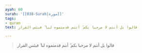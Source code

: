 ```yaml
---
ayah: 60
surah: '[[038-Surah|سورة]]'
tags:
- quran
text: قالوا بل أنتم لا مرحبا بكم ۖ أنتم قدمتموه لنا ۖ فبئس القرار

---
```

> قالوا بل أنتم لا مرحبا بكم ۖ أنتم قدمتموه لنا ۖ فبئس القرار
